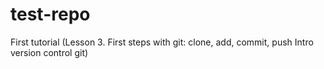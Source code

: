 # test-repo
First tutorial (Lesson 3. First steps with git: clone, add, commit, push Intro version control git)
